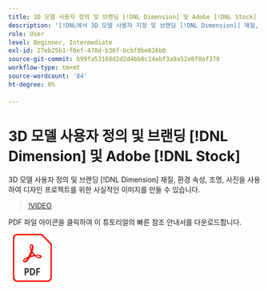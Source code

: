 ```yaml
---
title: 3D 모델 사용자 정의 및 브랜딩 [!DNL Dimension] 및 Adobe [!DNL Stock]
description: '[!DNL에서 3D 모델 사용자 지정 및 브랜딩 [!DNL Dimension]] 재질, 환경 속성, 조명, 사진을 사용하여 모든 디자인 프로젝트를 위한 사실적인 이미지 만들기'
role: User
level: Beginner, Intermediate
exl-id: 27eb25b1-f0ef-478d-b36f-bcbf8be616b0
source-git-commit: b99fa53168d2d2d4bb6c14ebf3a9a52e8f0af379
workflow-type: tm+mt
source-wordcount: '84'
ht-degree: 0%

---
```


# 3D 모델 사용자 정의 및 브랜딩 [!DNL Dimension] 및 Adobe [!DNL Stock]

3D 모델 사용자 정의 및 브랜딩 [!DNL Dimension] 재질, 환경 속성, 조명, 사진을 사용하여 디자인 프로젝트를 위한 사실적인 이미지를 만들 수 있습니다.

>[!VIDEO](https://video.tv.adobe.com/v/331005?hidetitle=true)

PDF 파일 아이콘을 클릭하여 이 튜토리얼의 빠른 참조 안내서를 다운로드합니다.

[![PDF 파일 아이콘](../assets/acrobat_PDF_96.png)](../quick-reference/SkiptheShootGettheShot.pdf)

